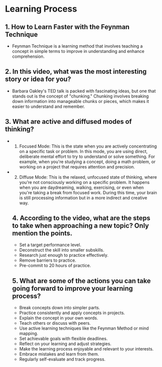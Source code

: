 # Learning Process
## 1. How to Learn Faster with the Feynman Technique
* Feynman Technique is a learning method that involves teaching a concept in simple terms to improve in understanding and enhance comprehension.
## 2. In this video, what was the most interesting story or idea for you?
* Barbara Oakley's TED talk is packed with fascinating ideas, but one that stands out is the concept of "chunking." Chunking involves breaking down information into manageable chunks or pieces, which makes it easier to understand and remember.
## 3. What are active and diffused modes of thinking?
* 1. Focused Mode:
    This is the state when you are actively concentrating on a specific task or problem. In this mode, you are using direct, deliberate mental effort to try to understand or solve something. For example, when you're studying a concept, doing a math problem, or working on a project that requires attention and precision.
* 2. Diffuse Mode:
    This is the relaxed, unfocused state of thinking, where you’re not consciously working on a specific problem. It happens when you are daydreaming, walking, exercising, or even when you're taking a break from focused work. During this time, your brain is still processing information but in a more indirect and creative way.
  ## 4. According to the video, what are the steps to take when approaching a new topic? Only mention the points.
  * Set a target performance level.
  * Deconstruct the skill into smaller subskills.
  * Research just enough to practice effectively.
  * Remove barriers to practice.
  * Pre-commit to 20 hours of practice.
  ## 5. What are some of the actions you can take going forward to improve your learning process?
  * Break concepts down into simpler parts.
  * Practice consistently and apply concepts in projects.
  * Explain the concept in your own words.
  * Teach others or discuss with peers.
  * Use active learning techniques like the Feynman Method or mind mapping.
  * Set achievable goals with flexible deadlines.
  * Reflect on your learning and adjust strategies.
  * Make the learning process enjoyable and relevant to your interests.
  * Embrace mistakes and learn from them.
  * Regularly self-evaluate and track progress.
